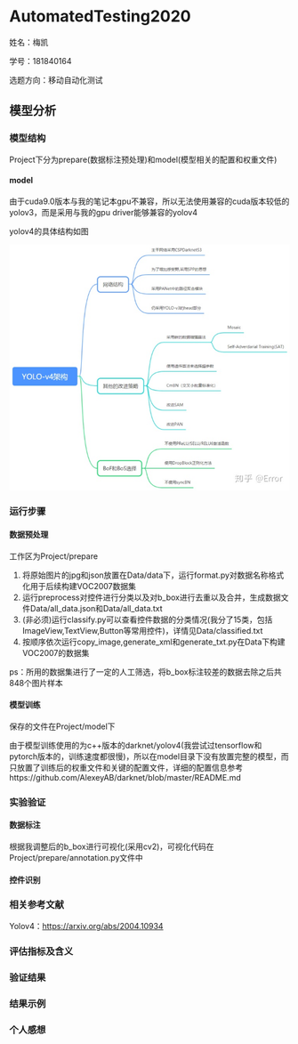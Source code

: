 # AutomatedTesting2020

姓名：梅凯

学号：181840164

选题方向：移动自动化测试

## 模型分析

### 模型结构

Project下分为prepare(数据标注预处理)和model(模型相关的配置和权重文件)

#### model

由于cuda9.0版本与我的笔记本gpu不兼容，所以无法使用兼容的cuda版本较低的yolov3，而是采用与我的gpu driver能够兼容的yolov4

yolov4的具体结构如图

![](.\yolov4模型结构.jpg)

### 运行步骤

#### 数据预处理

工作区为Project/prepare

1. 将原始图片的jpg和json放置在Data/data下，运行format.py对数据名称格式化用于后续构建VOC2007数据集
2. 运行preprocess对控件进行分类以及对b_box进行去重以及合并，生成数据文件Data/all_data.json和Data/all_data.txt
3. (非必须)运行classify.py可以查看控件数据的分类情况(我分了15类，包括ImageView,TextView,Button等常用控件)，详情见Data/classified.txt
4. 按顺序依次运行copy_image,generate_xml和generate_txt.py在Data下构建VOC2007的数据集

ps：所用的数据集进行了一定的人工筛选，将b_box标注较差的数据去除之后共848个图片样本

#### 模型训练

保存的文件在Project/model下

由于模型训练使用的为c++版本的darknet/yolov4(我尝试过tensorflow和pytorch版本的，训练速度都很慢)，所以在model目录下没有放置完整的模型，而只放置了训练后的权重文件和关键的配置文件，详细的配置信息参考https://github.com/AlexeyAB/darknet/blob/master/README.md

### 实验验证

#### 数据标注

根据我调整后的b_box进行可视化(采用cv2)，可视化代码在Project/prepare/annotation.py文件中

#### 控件识别



### 相关参考文献

Yolov4：https://arxiv.org/abs/2004.10934



### 评估指标及含义

### 验证结果

### 结果示例

### 个人感想



